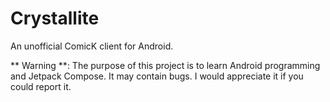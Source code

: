 # Crystallite

An unofficial ComicK client for Android.

** Warning **: The purpose of this project is to learn Android programming and Jetpack Compose. It may contain bugs. I would appreciate it if you could report it.
